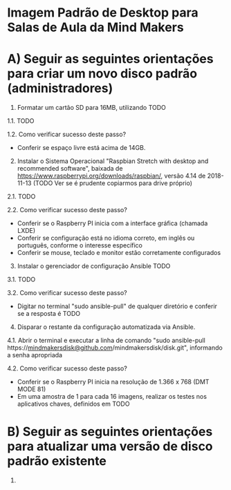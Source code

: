 # Imagem Padrão de Desktop para Salas de Aula da Mind Makers

# A) Seguir as seguintes orientações para criar um novo disco padrão (administradores)

1. Formatar um cartão SD para 16MB, utilizando TODO

1.1. TODO

1.2. Como verificar sucesso deste passo? 
- Conferir se espaço livre está acima de 14GB.

2. Instalar o Sistema Operacional "Raspbian Stretch with desktop and recommended software", baixada de https://www.raspberrypi.org/downloads/raspbian/, versão 4.14 de 2018-11-13 (TODO Ver se é prudente copiarmos para drive próprio)

2.1. TODO

2.2. Como verificar sucesso deste passo? 
- Conferir se o Raspberry PI inicia com a interface gráfica (chamada LXDE)
- Conferir se configuração está no idioma correto, em inglês ou português, conforme o interesse específico
- Conferir se mouse, teclado e monitor estão corretamente configurados

3. Instalar o gerenciador de configuração Ansible TODO

3.1. TODO

3.2. Como verificar sucesso deste passo? 
- Digitar no terminal "sudo ansible-pull" de qualquer diretório e conferir se a resposta é TODO

4. Disparar o restante da configuração automatizada via Ansible.

4.1. Abrir o terminal e executar a linha de comando "sudo ansible-pull https://mindmakersdisk@github.com/mindmakersdisk/disk.git", informando a senha apropriada

4.2. Como verificar sucesso deste passo? 
- Conferir se o Raspberry PI inicia na resolução de 1.366 x 768 (DMT MODE 81)
- Em uma amostra de 1 para cada 16 imagens, realizar os testes nos aplicativos chaves, definidos em TODO

# B) Seguir as seguintes orientações para atualizar uma versão de disco padrão existente

1. 

